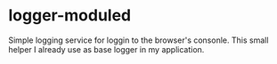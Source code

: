 # logger-moduled

Simple logging service for loggin to the browser's consonle. This small helper I already use as base logger in my application.
